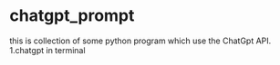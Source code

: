 # chatgpt_prompt

this is collection of some python program which use the ChatGpt API.
  1.chatgpt in terminal
